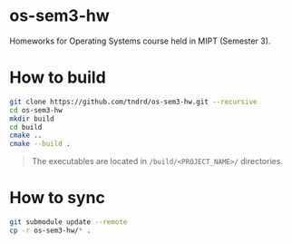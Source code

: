 # os-sem3-hw
Homeworks for Operating Systems course held in MIPT (Semester 3).

# How to build
```bash
git clone https://github.com/tndrd/os-sem3-hw.git --recursive
cd os-sem3-hw
mkdir build
cd build
cmake ..
cmake --build .
```
> The executables are located in ```/build/<PROJECT_NAME>/``` directories.

# How to sync
```bash
git submodule update --remote
cp -r os-sem3-hw/* .
```
